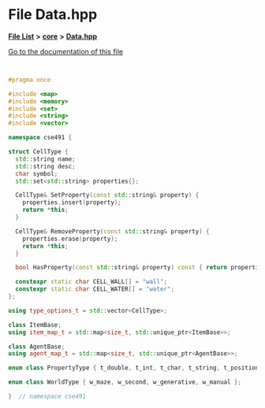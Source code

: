

# File Data.hpp

[**File List**](files.md) **>** [**core**](dir_0d27ce74e9bd514c31e1d63efab6b388.md) **>** [**Data.hpp**](_data_8hpp.md)

[Go to the documentation of this file](_data_8hpp.md)

```C++


#pragma once

#include <map>
#include <memory>
#include <set>
#include <string>
#include <vector>

namespace cse491 {

struct CellType {
  std::string name;  
  std::string desc;  
  char symbol;       
  std::set<std::string> properties{};  

  CellType& SetProperty(const std::string& property) {
    properties.insert(property);
    return *this;
  }

  CellType& RemoveProperty(const std::string& property) {
    properties.erase(property);
    return *this;
  }

  bool HasProperty(const std::string& property) const { return properties.count(property); }

  constexpr static char CELL_WALL[] = "wall";
  constexpr static char CELL_WATER[] = "water";
};

using type_options_t = std::vector<CellType>;

class ItemBase;
using item_map_t = std::map<size_t, std::unique_ptr<ItemBase>>;

class AgentBase;
using agent_map_t = std::map<size_t, std::unique_ptr<AgentBase>>;

enum class PropertyType { t_double, t_int, t_char, t_string, t_position, t_bool, t_other };

enum class WorldType { w_maze, w_second, w_generative, w_manual };

}  // namespace cse491

```

